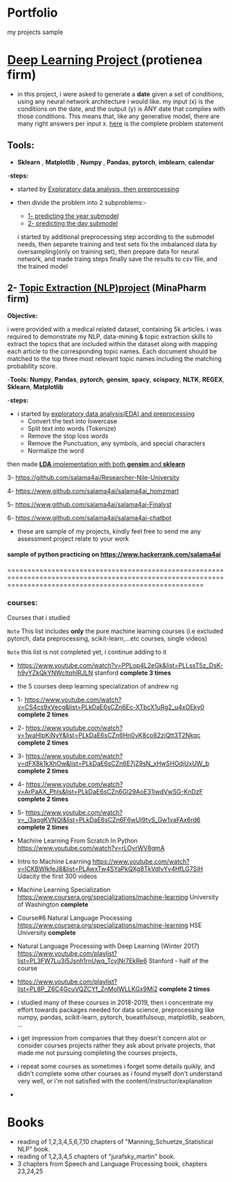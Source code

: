 # Portfolio
my projects sample

# [Deep Learning Project ](https://github.com/salama4ai/Proteinea) (protienea firm)
- in this project, i were asked to generate a **date** given a set of conditions, using any neural network architecture i would like. my input (x) is the conditions on the date, and the output (y) is ANY date that complies with those conditions. This means that, like any generative model, there are many right answers per input x.
[here](https://github.com/salama4ai/Proteinea/blob/main/problem%20statement/Deep%20Learning%20Challenge.pdf) is the complete problem statement 

## Tools:
+ **Sklearn** , **Matplotlib** , **Numpy** , **Pandas**, **pytorch**, **imblearn**, **calendar**

-**steps:** 
+ started by [Exploratory data analysis, then preprocessing](https://github.com/salama4ai/Proteinea/blob/main/model/preprocessing.ipynb)
+ then divide the problem into 2 subproblems:- 
	+ [1- predicting the year submodel](https://github.com/salama4ai/Proteinea/blob/main/model/training_years.ipynb)
	+ [2- predicting the day submodel](https://github.com/salama4ai/Proteinea/blob/main/model/training_days.ipynb)
    
	i started by additional preprocessing step according to the submodel needs, then separete training and test sets  fix the imbalanced data by oversampling(only on training set), then prepare data for neural network, and made traing steps finally save the results to csv file, and the trained model

## 2- [Topic Extraction (NLP)project](https://www.github.com/salama4ai/salama4ai-MinaPharm) (MinaPharm firm)

**Objective:**

i were provided with a medical related dataset, containing 5k articles. i was required to demonstrate my NLP, data-mining & topic extraction skills to extract the topics that are included within the dataset along with mapping each article to the corresponding topic names. Each document should be matched to the top three most relevant topic names including the matching probability score.

-**Tools:** **Numpy**, **Pandas**, **pytorch**, **gensim**, **spacy**, **scispacy**, **NLTK**, **REGEX**, **Sklearn**, **Matplotlib**

-**steps:** 
+ i started by [exploratory data analysis(EDA) and preprocessing](https://github.com/salama4ai/salama4ai-MinaPharm/blob/main/scripts/preprocessing.ipynb)
    - Convert the text into lowercase
    - Split text into words (Tokenize)
    - Remove the stop loss words
    - Remove the Punctuation, any symbols, and special characters
    - Normalize the word 
    
then made [**LDA** implementation with both **gensim** and **sklearn**](https://github.com/salama4ai/salama4ai-MinaPharm/blob/main/scripts/topic%20extraction%20using%20LDA%20model.ipynb)




3- https://github.com/salama4ai/Researcher-Nile-University

4- https://www.github.com/salama4ai/salama4ai_homzmart

5- https://www.github.com/salama4ai/salama4ai-Finalyst

6- https://www.github.com/salama4ai/salama4ai-chatbot


- these are sample of my projects, kindly feel free to send me any assessment project relate to your work

#### sample of python practicing on https://www.hackerrank.com/salama4ai

=============================================================================================================================================================

### courses: 

Courses that i studied 

`Note` This list includes **only** the pure machine learning courses (i.e excluded pytorch, data preprocessing, scikit-learn,...etc courses, single videos)

`Note` this list is not completed yet, i continue adding to it



 * https://www.youtube.com/watch?v=PPLop4L2eGk&list=PLLssT5z_DsK-h9vYZkQkYNWcItqhlRJLN stanford **complete 3 times**
 
 * the 5 courses deep learning specialization of andrew ng
 
 - 1- https://www.youtube.com/watch?v=CS4cs9xVecg&list=PLkDaE6sCZn6Ec-XTbcX1uRg2_u4xOEky0  **complete 2 times**
 - 2- https://www.youtube.com/watch?v=1waHlpKiNyY&list=PLkDaE6sCZn6Hn0vK8co82zjQtt3T2Nkqc  **complete 2 times**
 - 3- https://www.youtube.com/watch?v=dFX8k1kXhOw&list=PLkDaE6sCZn6E7jZ9sN_xHwSHOdjUxUW_b  **complete 2 times**
 - 4- https://www.youtube.com/watch?v=ArPaAX_PhIs&list=PLkDaE6sCZn6Gl29AoE31iwdVwSG-KnDzF  **complete 2 times**
 - 5- https://www.youtube.com/watch?v=_i3aqgKVNQI&list=PLkDaE6sCZn6F6wUI9tvS_Gw1vaFAx6rd6  **complete 2 times**

- Machine Learning From Scratch In Python https://www.youtube.com/watch?v=rLOyrWV8gmA

 - Intro to Machine Learning  https://www.youtube.com/watch?v=ICKBWIkfeJ8&list=PLAwxTw4SYaPkQXg8TkVdIvYv4HfLG7SiH Udacity the first 300 videos
 
 - Machine Learning Specialization https://www.coursera.org/specializations/machine-learning  University of Washington **complete**
 
 - Course#6 Natural Language Processing https://www.coursera.org/specializations/machine-learning HSE University **complete**
 
 - Natural Language Processing with Deep Learning (Winter 2017) https://www.youtube.com/playlist?list=PL3FW7Lu3i5Jsnh1rnUwq_TcylNr7EkRe6 Stanford - half of the course 
 - https://www.youtube.com/playlist?list=PL8P_Z6C4GcuVQZCYf_ZnMoIWLLKGx9Mi2  **complete 2 times**

- i studied many of these courses in 2018-2019, then i concentrate my effort towards packages needed for data science, preprocessing like numpy, pandas, scikit-learn, pytorch, bueatifulsoup, matplotlib, seaborn, ...

- i get impression from companies that they doesn't concern alot or consider courses projects rather they ask about private projects, that made me not pursuing completing the courses projects, 
- i repeat some courses as sometimes i forget some details quikly, and didn't complete some other courses as i found myself don't understand very well, or i'm not satisfied with the content/instructor/explanation
- 


# Books
 
  - reading of 1,2,3,4,5,6,7,10 chapters of "Manning_Schuetze_Statistical NLP" book.
  - reading of 1,2,3,4,5 chapters of "jurafsky_martin" book.
  - 3 chapters from Speech and Language Processing book, chapters 23,24,25




